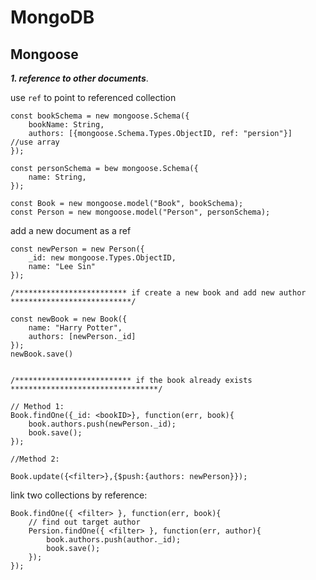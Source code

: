 # MongoDB

## Mongoose
***1. reference to other documents***.   

use `ref` to point to referenced collection

```
const bookSchema = new mongoose.Schema({
	bookName: String,
	authors: [{mongoose.Schema.Types.ObjectID, ref: "persion"}]        //use array
});

const personSchema = bew mongoose.Schema({
	name: String,
});

const Book = new mongoose.model("Book", bookSchema);
const Person = new mongoose.model("Person", personSchema);
```

add a new document as a ref    

```
const newPerson = new Person({
	_id: new mongoose.Types.ObjectID,
	name: "Lee Sin"
});

/************************* if create a new book and add new author ***************************/

const newBook = new Book({
	name: "Harry Potter",
	authors: [newPerson._id]
});
newBook.save()


/************************** if the book already exists *********************************/

// Method 1:
Book.findOne({_id: <bookID>}, function(err, book){
	book.authors.push(newPerson._id);
	book.save();
});

//Method 2:

Book.update({<filter>},{$push:{authors: newPerson}});
```

link two collections by reference:

```
Book.findOne({ <filter> }, function(err, book){
	// find out target author
	Persion.findOne({ <filter> }, function(err, author){
		book.authors.push(author._id);
		book.save();
	});
});
```